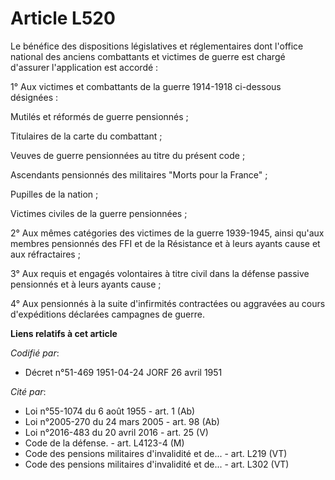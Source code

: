 # Article L520

Le bénéfice des dispositions législatives et réglementaires dont l'office national des anciens combattants et victimes de
guerre est chargé d'assurer l'application est accordé :

1° Aux victimes et combattants de la guerre 1914-1918 ci-dessous désignées :

Mutilés et réformés de guerre pensionnés ;

Titulaires de la carte du combattant ;

Veuves de guerre pensionnées au titre du présent code ;

Ascendants pensionnés des militaires "Morts pour la France" ;

Pupilles de la nation ;

Victimes civiles de la guerre pensionnées ;

2° Aux mêmes catégories des victimes de la guerre 1939-1945, ainsi qu'aux membres pensionnés des FFI et de la Résistance et à
leurs ayants cause et aux réfractaires ;

3° Aux requis et engagés volontaires à titre civil dans la défense passive pensionnés et à leurs ayants cause ;

4° Aux pensionnés à la suite d'infirmités contractées ou aggravées au cours d'expéditions déclarées campagnes de guerre.

**Liens relatifs à cet article**

_Codifié par_:

  - Décret n°51-469 1951-04-24 JORF 26 avril 1951

_Cité par_:

  - Loi n°55-1074 du 6 août 1955 - art. 1 (Ab)
  - Loi n°2005-270 du 24 mars 2005 - art. 98 (Ab)
  - Loi n°2016-483 du 20 avril 2016 - art. 25 (V)
  - Code de la défense. - art. L4123-4 (M)
  - Code des pensions militaires d'invalidité et de... - art. L219 (VT)
  - Code des pensions militaires d'invalidité et de... - art. L302 (VT)
